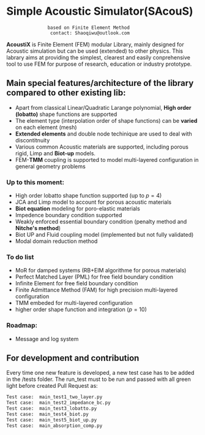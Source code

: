 # **S**imple **A**coustic **S**imulator(SAcouS)
[comment]: <> ( - AcoustiX based Sound simulation library)

                   based on Finite Element Method
                    contact: Shaoqiwu@outlook.com

**AcoustiX** is Finite Element (FEM) modular Library, mainly designed for Acoustic simulation but can be used (extended) to other physics. This labrary aims at providing the simplest, clearest and easily conprehensive tool to use FEM for purpose of research, education or industry prototype.

## Main special features/architecture of the library compared to other existing lib:
* Apart from classical Linear/Quadratic Larange polynomial, **High order (lobatto)** shape functions are supported
* The element type (interpolation order of shape functions) can be **varied** on each element (mesh)
* **Extended elements** and double node techinique are used to deal with discontitnuity
* Various common Acoustic materials are supported, including porous rigid, Limp and **Biot-up** models.
* FEM-**TMM** coupling is supported to model multi-layered configuration in general geometry problems


### Up to this moment:
* High order lobatto shape function supported (up to $p=4$)
* JCA and Limp model to account for porous acoustic materials
* **Biot equation** modeling for poro-elastic materials
* Impedence boundary condition supported
* Weakly enforced essential boundary condition (penalty method and **Nitche's method**)
* Biot UP and Fluid coupling model (implemented but not fully validated)
* Modal domain reduction method

### To do list
* MoR for damped systems (RB+EIM algorithme for porous materials)
* Perfect Matched Layer (PML) for free field boundary condition
* Infinite Element for free field boundary condition
* Finite Admittance Method (FAM) for high precision multi-layered configuration
* TMM embeded for multi-layered configuration
* higher order shape function and integration ($p=10$)

### Roadmap:
* Message and log system

## For development and contribution
Every time one new feature is developed, a new test case has to be added in the /tests folder. The run_test must to be run and passed with all green light before created Pull Request as:
```bash
Test case:  main_test1_two_layer.py                                      SUCCESS
Test case:  main_test2_impedance_bc.py                                   SUCCESS
Test case:  main_test3_lobatto.py                                        SUCCESS
Test case:  main_test4_biot.py                                           SUCCESS
Test case:  main_test5_biot_up.py                                        SUCCESS
Test case:  main_absorption_comp.py                                      SUCCESS
```
